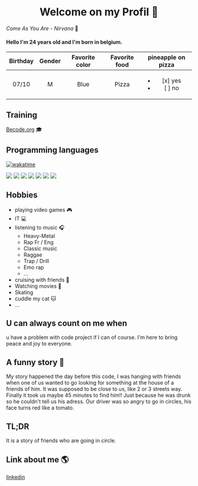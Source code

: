 <h1 align=center>
Welcome on my Profil 🎊
</h1>

*Come As You Are - Nirvana* :guitar:

#### Hello I'm 24 years old and I'm born in belgium.

| Birthday | Gender | Favorite color | Favorite food | pineapple on pizza |
|:--------:|:------:|:--------------:|:-------------:|:------------------:|
|07/10     |M       |Blue            |Pizza          |<ul><li> [x] yes </li><li> [ ] no </li></ul>|

## Training
[Becode.org](https://becode.org/fr/) 🎓

## Programming languages

[![wakatime](https://wakatime.com/badge/user/8e522fb0-911e-4bf8-a7b0-5d557997cc1a.svg)](https://wakatime.com/@8e522fb0-911e-4bf8-a7b0-5d557997cc1a)

<p>
<img src="https://img.shields.io/badge/GIT-yellow">
<img src="https://img.shields.io/badge/Github-yellow">
<img src="https://img.shields.io/badge/Markdown-brown">
<img src="https://img.shields.io/badge/HTML-brightgreen"> 
<img src ="https://img.shields.io/badge/-CSS-red">
<img src="https://img.shields.io/badge/SASS-red"> 
<img src="https://img.shields.io/badge/Javascript-blue">
</p>

## Hobbies 
- playing video games :video_game:
- IT :computer:
- listening to music :headphones:
    - Heavy-Metal
    - Rap Fr / Eng
    - Classic music
    - Raggae
    - Trap / Drill
    - Emo rap
    - ...
- cruising with friends :car:
- Watching movies :movie_camera:
- Skating
- cuddle my cat :cat:
- ...

## U can always count on me when 
u have a problem with code project if I can of course.
I'm here to bring peace and joy to everyone.

## A funny story 🤡
My story happened the day before this code, I was hanging with friends when one of us wanted to go looking for something at the house of a friends of him. It was supposed to be close to us, like 2 or 3 streets way. Finally it took us maybe 45 minutes to find him!! Just because he was drunk so he couldn't tell us his adress. Our driver was so angry to go in circles, his face turns red like a tomato.

## TL;DR 
It is a story of friends who are going in circle.

## Link about me 🌎
[linkedin](https://www.linkedin.com/in/axel-siriez-web-dev/)

